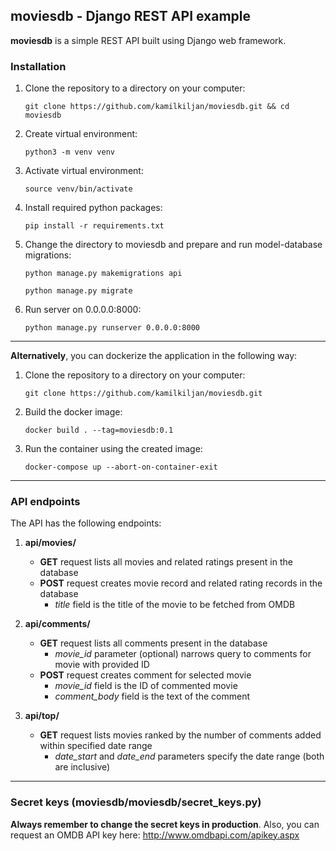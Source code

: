 ## moviesdb - Django REST API example

**moviesdb** is a simple REST API built using Django web framework.

### Installation
1. Clone the repository to a directory on your computer: 

    `git clone https://github.com/kamilkiljan/moviesdb.git && cd moviesdb`
    
2. Create virtual environment:

    `python3 -m venv venv`
    
3. Activate virtual environment:

    `source venv/bin/activate`
    
4. Install required python packages:

    `pip install -r requirements.txt`
    
5. Change the directory to moviesdb and prepare and run model-database migrations:
        
    `python manage.py makemigrations api`
    
    `python manage.py migrate`
    
6. Run server on 0.0.0.0:8000:

    `python manage.py runserver 0.0.0.0:8000`
    
---
**Alternatively**, you can dockerize the application in the following way:

1. Clone the repository to a directory on your computer: 

    `git clone https://github.com/kamilkiljan/moviesdb.git`

2. Build the docker image:

    `docker build . --tag=moviesdb:0.1`

3. Run the container using the created image:
    
    `docker-compose up --abort-on-container-exit`

---
### API endpoints

The API has the following endpoints:

1. **api/movies/**

    - **GET** request lists all movies and related ratings present in the database
    - **POST** request creates movie record and related rating records in the database 
        - *title* field is the title of the movie to be fetched from OMDB
    
2. **api/comments/**

    - **GET** request lists all comments present in the database
        - *movie_id* parameter (optional) narrows query to comments for movie with provided ID
    - **POST** request creates comment for selected movie
        - *movie_id* field is the ID of commented movie
        - *comment_body* field is the text of the comment
        
3. **api/top/**

    - **GET** request lists movies ranked by the number of comments added within specified date range
        - *date_start* and *date_end* parameters specify the date range (both are inclusive)
        
---
### Secret keys (moviesdb/moviesdb/secret_keys.py)

**Always remember to change the secret keys in production**. Also, you can request an OMDB API key here: http://www.omdbapi.com/apikey.aspx 
